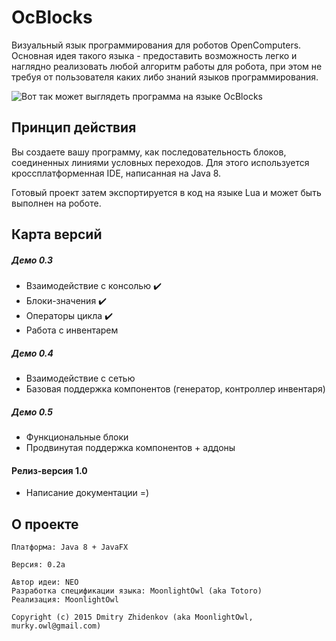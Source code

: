 OcBlocks
========

Визуальный язык программирования для роботов OpenComputers.
Основная идея такого языка - предоставить возможность легко и наглядно 
реализовать любой алгоритм работы для робота, при этом не требуя
от пользователя каких либо знаний языков программирования.

![Вот так может выглядеть программа на языке OcBlocks](https://lh3.googleusercontent.com/-TJ4sT8hLt1Q/VlmzzfsQoII/AAAAAAAABSQ/tdlO-k_R048/s818-Ic42/O-Blocks3.png)

Принцип действия
---------
Вы создаете вашу программу, как последовательность блоков, соединенных линиями условных переходов.
Для этого используется кроссплатформенная IDE, написанная на Java 8.

Готовый проект затем экспортируется в код на языке Lua и может быть выполнен на роботе.

Карта версий
-------
##### Демо 0.3
* Взаимодействие с консолью :heavy_check_mark:
* Блоки-значения :heavy_check_mark:
* Операторы цикла :heavy_check_mark:
* Работа с инвентарем

##### Демо 0.4
* Взаимодействие с сетью
* Базовая поддержка компонентов (генератор, контроллер инвентаря)

##### Демо 0.5
* Функциональные блоки
* Продвинутая поддержка компонентов + аддоны

#### Релиз-версия 1.0
* Написание документации =)

О проекте
---------
    Платформа: Java 8 + JavaFX
    
    Версия: 0.2a

    Автор идеи: NEO
    Разработка спецификации языка: MoonlightOwl (aka Totoro)
    Реализация: MoonlightOwl
    
    Copyright (c) 2015 Dmitry Zhidenkov (aka MoonlightOwl, murky.owl@gmail.com)
